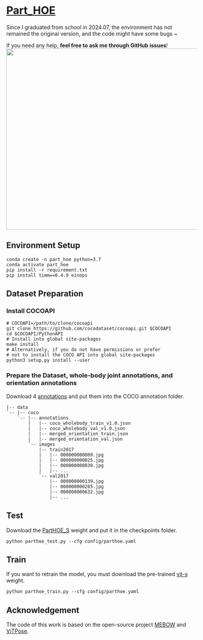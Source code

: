 # [Part_HOE](https://arxiv.org/abs/2404.14139)
Since I graduated from school in 2024.07, the environment has not remained the original version, and the code might have some bugs ~  

If you need any help, **feel free to ask me through GitHub issues**!
<img src="https://github.com/zhaojieting/Part_HOE/blob/main/docs/IROS2024-Video-2x.gif" width="760" height="480" />

## Environment Setup
   ```
   conda create -n part_hoe python=3.7
   conda activate part_hoe
   pip install -r requirement.txt
   pip install timm==0.4.9 einops
   ```
## Dataset Preparation
### Install COCOAPI
   ```
   # COCOAPI=/path/to/clone/cocoapi
   git clone https://github.com/cocodataset/cocoapi.git $COCOAPI
   cd $COCOAPI/PythonAPI
   # Install into global site-packages
   make install
   # Alternatively, if you do not have permissions or prefer
   # not to install the COCO API into global site-packages
   python3 setup.py install --user
   ```

### Prepare the Dataset, whole-body joint annotations, and orientation annotations 
Download 4 [annotations](https://drive.google.com/drive/folders/1J3xDMaJMF25nTjO7li9d-UKh8_16zPHf?usp=drive_link) and put them into the COCO annotation folder.
```
|-- data
`-- |-- coco
    `-- |-- annotations
        |   |-- coco_wholebody_train_v1.0.json
        |   |-- coco_wholebody_val_v1.0.json
        |   |-- merged_orientation_train.json
        |   |-- merged_orientation_val.json
        `-- images
            |-- train2017
            |   |-- 000000000009.jpg
            |   |-- 000000000025.jpg
            |   |-- 000000000030.jpg
            |   |-- ... 
            `-- val2017
                |-- 000000000139.jpg
                |-- 000000000285.jpg
                |-- 000000000632.jpg
                |-- ...
```
## Test
Download the [PartHOE_S](https://drive.google.com/file/d/1M4Jr2IQ8p8PQjXPWVcAuSHwGMVh6hdX6/view?usp=drive_link
) weight and put it in the checkpoints folder.
```
python parthoe_test.py --cfg config/parthoe.yaml
```
## Train
If you want to retrain the model, you must download the pre-trained [vit-s](https://drive.google.com/file/d/1M4Jr2IQ8p8PQjXPWVcAuSHwGMVh6hdX6/view?usp=drive_link) weight.
```
python parthoe_train.py --cfg config/parthoe.yaml
```
## Acknowledgement
The code of this work is based on the open-source project [MEBOW](https://github.com/ChenyanWu/MEBOW) and [ViTPose](https://github.com/ViTAE-Transformer/ViTPose/tree/main).
